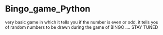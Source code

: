 # Bingo_game_Python
very basic game in which it tells you if the number is even or odd, it tells you of random numbers to be drawn during the game of BINGO .... STAY TUNED
